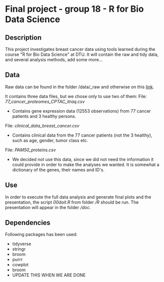 # Final project - group 18 - R for Bio Data Science

## Description
This project investigates breast cancer data using tools learned during the course "R for Bio Data Science" at DTU. It will contain the raw and tidy data, and several analysis methods, add some more...

## Data
Raw data can be found in the folder /data/_raw and otherwise on this [link](https://www.kaggle.com/piotrgrabo/breastcancerproteomes). 

It contains three data files, but we chose only to use two of them:
File: *77_cancer_proteomes_CPTAC_itraq.csv* 
- Contains gene expression data (12553 observations) from 77 cancer patients and 3 healthy persons. 

File: *clinical_data_breast_cancer.csv* 
- Contains clinical data from the 77 cancer patients (not the 3 healthy), such as age, gender, tumor class etc. 

File: *PAM50_proteins.csv* 
- We decided not use this data, since we did not need the information it could provide in order to make the analyses we wanted. It is somewhat a dictionary of the genes, their names and ID's. 

## Use
In order to execute the full data analysis and generate final plots and the presentation, the script *00doit.R* from folder */R* should be run. The presentation will appear in the folder */doc*. 

## Dependencies
Following packages has been used:
- tidyverse
- stringr
- broom
- purrr
- cowplot
- broom
- UPDATE THIS WHEN WE ARE DONE
